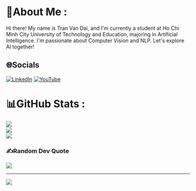 # 💫About Me :
Hi there! My name is Tran Van Dai, and I'm currently a student at Ho Chi Minh City University of Technology and Education, majoring in Artificial Intelligence. I'm passionate about Computer Vision and NLP. Let's explore AI together!

## 🌐Socials
[![LinkedIn](https://img.shields.io/badge/LinkedIn-%230077B5.svg?logo=linkedin&logoColor=white)](https://linkedin.com/in/www.linkedin.com/in/superbiggg) [![YouTube](https://img.shields.io/badge/YouTube-%23FF0000.svg?logo=YouTube&logoColor=white)](https://youtube.com/c/www.youtube.com/@VanwDai) 

# 📊GitHub Stats :
![](https://github-readme-stats.vercel.app/api?username=OnlyBiggg&theme=tokyonight&hide_border=false&include_all_commits=false&count_private=false)<br/>
![](https://github-readme-streak-stats.herokuapp.com/?user=OnlyBiggg&theme=tokyonight&hide_border=false)<br/>
![](https://github-readme-stats.vercel.app/api/top-langs/?username=OnlyBiggg&theme=tokyonight&hide_border=false&include_all_commits=false&count_private=false&layout=compact)

### ✍️Random Dev Quote
![](https://quotes-github-readme.vercel.app/api?type=horizontal&theme=radical)

---
[![](https://visitcount.itsvg.in/api?id=OnlyBiggg&icon=0&color=0)](https://visitcount.itsvg.in)
